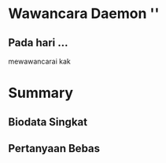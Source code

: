 # Wawancara Daemon ''
Pada hari ...
- 

mewawancarai kak

# Summary
## Biodata Singkat
  

## Pertanyaan Bebas
